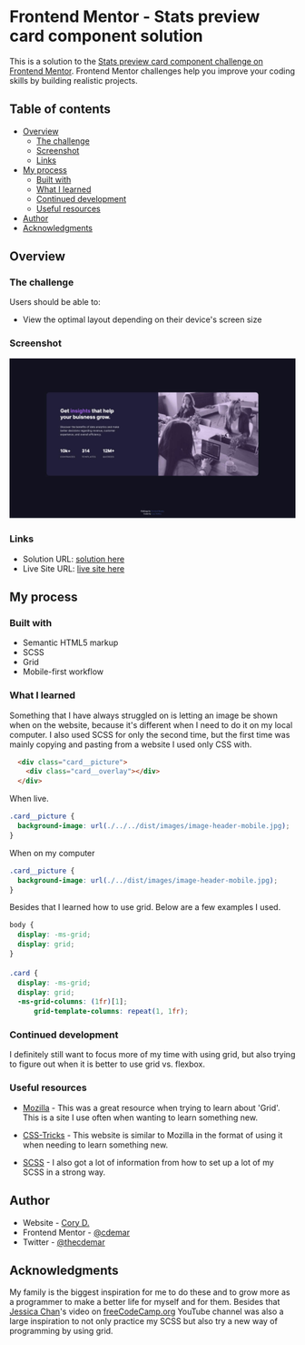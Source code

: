 # Frontend Mentor - Stats preview card component solution

This is a solution to the [Stats preview card component challenge on Frontend Mentor](https://www.frontendmentor.io/challenges/stats-preview-card-component-8JqbgoU62). Frontend Mentor challenges help you improve your coding skills by building realistic projects. 

## Table of contents

- [Overview](#overview)
  - [The challenge](#the-challenge)
  - [Screenshot](#screenshot)
  - [Links](#links)
- [My process](#my-process)
  - [Built with](#built-with)
  - [What I learned](#what-i-learned)
  - [Continued development](#continued-development)
  - [Useful resources](#useful-resources)
- [Author](#author)
- [Acknowledgments](#acknowledgments)

## Overview

### The challenge

Users should be able to:

- View the optimal layout depending on their device's screen size

### Screenshot

![](/dist/images/screenshot.jpg)

### Links

- Solution URL: [solution here](https://github.com/cdemar/Frontend_Mentor_stats_card)
- Live Site URL: [live site here](https://cdemar.github.io/Frontend_Mentor_stats_card/)

## My process

### Built with

- Semantic HTML5 markup
- SCSS
- Grid
- Mobile-first workflow

### What I learned

Something that I have always struggled on is letting an image be shown when on the website, because it's different when I need to do it on my local computer. I also used SCSS for only the second time, but the first time was mainly copying and pasting from a website I used only CSS with.


```html
  <div class="card__picture">
    <div class="card__overlay"></div>
  </div>
```

When live.
```css
.card__picture {
  background-image: url(./../../dist/images/image-header-mobile.jpg);
}
```
When on my computer
```css
.card__picture {
  background-image: url(./../dist/images/image-header-mobile.jpg);
}
```

Besides that I learned how to use grid. Below are a few examples I used.
```css
body {
  display: -ms-grid;
  display: grid;
}

.card {
  display: -ms-grid;
  display: grid;
  -ms-grid-columns: (1fr)[1];
      grid-template-columns: repeat(1, 1fr);
```

### Continued development

I definitely still want to focus more of my time with using grid, but also trying to figure out when it is better to use grid vs. flexbox.

### Useful resources

- [Mozilla](https://developer.mozilla.org/en-US/docs/Web/CSS/CSS_Grid_Layout) - This was a great resource when trying to learn about 'Grid'. This is a site I use often when wanting to learn something new.

- [CSS-Tricks](https://css-tricks.com/snippets/css/complete-guide-grid/) - This website is similar to Mozilla in the format of using it when needing to learn something new.

- [SCSS](https://sass-lang.com/documentation/syntax) - I also got a lot of information from how to set up a lot of my SCSS in a strong way.

## Author

- Website - [Cory D.](https://github.com/cdemar)
- Frontend Mentor - [@cdemar](https://www.frontendmentor.io/profile/cdemar)
- Twitter - [@thecdemar](https://twitter.com/thecdemar)

## Acknowledgments
My family is the biggest inspiration for me to do these and to grow more as a programmer to make a better life for myself and for them. Besides that [Jessica Chan](https://www.youtube.com/watch?v=aoQ6S1a32j8&t=13825s)'s video on [freeCodeCamp.org](https://www.youtube.com/channel/UC8butISFwT-Wl7EV0hUK0BQ) YouTube channel was also a large inspiration to not only practice my SCSS but also try a new way of programming by using grid.
